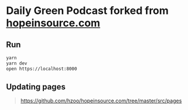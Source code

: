 # Daily Green Podcast forked from [hopeinsource.com](https://github.com/hzoo/hopeinsource.com)

## Run

```sh
yarn
yarn dev
open https://localhost:8000
```

## Updating pages

> https://github.com/hzoo/hopeinsource.com/tree/master/src/pages


